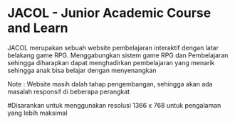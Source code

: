 # JACOL - Junior Academic Course and Learn

JACOL merupakan sebuah website pembelajaran interaktif dengan latar belakang game RPG. Menggabungkan sistem game RPG dan Pembelajaran sehingga diharapkan dapat  menghadirkan pembelajaran yang menarik sehingga anak bisa belajar dengan menyenangkan

Note : Website masih dalah tahap pengembangan, sehingga akan ada masalah responsif di beberapa perangkat

#Disarankan untuk menggunakan resolusi 1366 x 768 untuk pengalaman yang lebih maksimal
